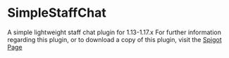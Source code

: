 # SimpleStaffChat
A simple lightweight staff chat plugin for 1.13-1.17.x
For further information regarding this plugin, or to download a copy of this plugin, visit the [Spigot Page](https://www.spigotmc.org/resources/simplestaffchat.97518/)

